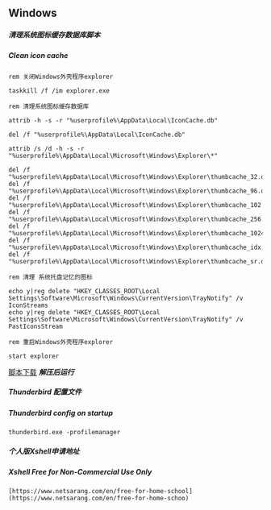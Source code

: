 ## Windows

##### 清理系统图标缓存数据库脚本
##### Clean icon cache

```
rem 关闭Windows外壳程序explorer

taskkill /f /im explorer.exe

rem 清理系统图标缓存数据库

attrib -h -s -r "%userprofile%\AppData\Local\IconCache.db"

del /f "%userprofile%\AppData\Local\IconCache.db"

attrib /s /d -h -s -r "%userprofile%\AppData\Local\Microsoft\Windows\Explorer\*"

del /f "%userprofile%\AppData\Local\Microsoft\Windows\Explorer\thumbcache_32.db"
del /f "%userprofile%\AppData\Local\Microsoft\Windows\Explorer\thumbcache_96.db"
del /f "%userprofile%\AppData\Local\Microsoft\Windows\Explorer\thumbcache_102.db"
del /f "%userprofile%\AppData\Local\Microsoft\Windows\Explorer\thumbcache_256.db"
del /f "%userprofile%\AppData\Local\Microsoft\Windows\Explorer\thumbcache_1024.db"
del /f "%userprofile%\AppData\Local\Microsoft\Windows\Explorer\thumbcache_idx.db"
del /f "%userprofile%\AppData\Local\Microsoft\Windows\Explorer\thumbcache_sr.db"

rem 清理 系统托盘记忆的图标

echo y|reg delete "HKEY_CLASSES_ROOT\Local Settings\Software\Microsoft\Windows\CurrentVersion\TrayNotify" /v IconStreams
echo y|reg delete "HKEY_CLASSES_ROOT\Local Settings\Software\Microsoft\Windows\CurrentVersion\TrayNotify" /v PastIconsStream

rem 重启Windows外壳程序explorer

start explorer
```

[脚本下载](/assets/windows/clean_icon_cache.zip) ***解压后运行***

##### Thunderbird 配置文件
##### Thunderbird config on startup

```
thunderbird.exe -profilemanager
```

##### 个人版Xshell申请地址
##### Xshell Free for Non-Commercial Use Only
```
[https://www.netsarang.com/en/free-for-home-school](https://www.netsarang.com/en/free-for-home-schoo)
```
